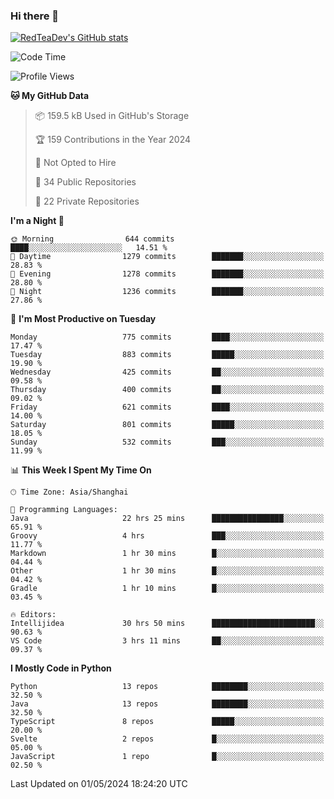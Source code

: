 ### Hi there 👋

<!--
**RedTeaDev/RedTeaDev** is a ✨ _special_ ✨ repository because its `README.md` (this file) appears on your GitHub profile.

Here are some ideas to get you started:

- 🔭 I’m currently working on ...
- 🌱 I’m currently learning ...
- 👯 I’m looking to collaborate on ...
- 🤔 I’m looking for help with ...
- 💬 Ask me about ...
- 📫 How to reach me: ...
- 😄 Pronouns: ...
- ⚡ Fun fact: ...
-->

<!--
[![wakatime](https://wakatime.com/badge/user/6b101ed0-04c0-4490-9283-eb61f2efff96.svg)](https://wakatime.com/@6b101ed0-04c0-4490-9283-eb61f2efff96)
!-->

[![RedTeaDev's GitHub stats](https://github-readme-stats.vercel.app/api?username=RedTeaDev)](https://github.com/anuraghazra/github-readme-stats)
<!--
[![willianrod's wakatime stats](https://github-readme-stats.vercel.app/api/wakatime?username=RedTeaDev)](https://github.com/anuraghazra/github-readme-stats)
!-->
<!--START_SECTION:waka-->
![Code Time](http://img.shields.io/badge/Code%20Time-2%2C198%20hrs%2024%20mins-blue)

![Profile Views](http://img.shields.io/badge/Profile%20Views-3-blue)

**🐱 My GitHub Data** 

> 📦 159.5 kB Used in GitHub's Storage 
 > 
> 🏆 159 Contributions in the Year 2024
 > 
> 🚫 Not Opted to Hire
 > 
> 📜 34 Public Repositories 
 > 
> 🔑 22 Private Repositories 
 > 
**I'm a Night 🦉** 

```text
🌞 Morning                644 commits         ████░░░░░░░░░░░░░░░░░░░░░   14.51 % 
🌆 Daytime                1279 commits        ███████░░░░░░░░░░░░░░░░░░   28.83 % 
🌃 Evening                1278 commits        ███████░░░░░░░░░░░░░░░░░░   28.80 % 
🌙 Night                  1236 commits        ███████░░░░░░░░░░░░░░░░░░   27.86 % 
```
📅 **I'm Most Productive on Tuesday** 

```text
Monday                   775 commits         ████░░░░░░░░░░░░░░░░░░░░░   17.47 % 
Tuesday                  883 commits         █████░░░░░░░░░░░░░░░░░░░░   19.90 % 
Wednesday                425 commits         ██░░░░░░░░░░░░░░░░░░░░░░░   09.58 % 
Thursday                 400 commits         ██░░░░░░░░░░░░░░░░░░░░░░░   09.02 % 
Friday                   621 commits         ████░░░░░░░░░░░░░░░░░░░░░   14.00 % 
Saturday                 801 commits         █████░░░░░░░░░░░░░░░░░░░░   18.05 % 
Sunday                   532 commits         ███░░░░░░░░░░░░░░░░░░░░░░   11.99 % 
```


📊 **This Week I Spent My Time On** 

```text
🕑︎ Time Zone: Asia/Shanghai

💬 Programming Languages: 
Java                     22 hrs 25 mins      ████████████████░░░░░░░░░   65.91 % 
Groovy                   4 hrs               ███░░░░░░░░░░░░░░░░░░░░░░   11.77 % 
Markdown                 1 hr 30 mins        █░░░░░░░░░░░░░░░░░░░░░░░░   04.44 % 
Other                    1 hr 30 mins        █░░░░░░░░░░░░░░░░░░░░░░░░   04.42 % 
Gradle                   1 hr 10 mins        █░░░░░░░░░░░░░░░░░░░░░░░░   03.45 % 

🔥 Editors: 
Intellijidea             30 hrs 50 mins      ███████████████████████░░   90.63 % 
VS Code                  3 hrs 11 mins       ██░░░░░░░░░░░░░░░░░░░░░░░   09.37 % 
```

**I Mostly Code in Python** 

```text
Python                   13 repos            ████████░░░░░░░░░░░░░░░░░   32.50 % 
Java                     13 repos            ████████░░░░░░░░░░░░░░░░░   32.50 % 
TypeScript               8 repos             █████░░░░░░░░░░░░░░░░░░░░   20.00 % 
Svelte                   2 repos             █░░░░░░░░░░░░░░░░░░░░░░░░   05.00 % 
JavaScript               1 repo              █░░░░░░░░░░░░░░░░░░░░░░░░   02.50 % 
```




 Last Updated on 01/05/2024 18:24:20 UTC
<!--END_SECTION:waka-->


